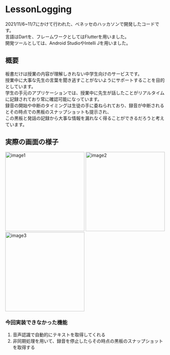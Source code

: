 # LessonLogging

2021/11/6~11/7にかけて行われた、ベネッセのハッカソンで開発したコードです。  
言語はDartを、フレームワークとしてはFlutterを用いました。  
開発ツールとしては、Android StudioやIntelli Jを用いました。  

## 概要
板書だけは授業の内容が理解しきれない中学生向けのサービスです。  
授業中に大事な先生の言葉を聞き逃すことがないようにサポートすることを目的としています。  
学生の手元のアプリケーションでは、授業中に先生が話したことがリアルタイムに記録されており常に確認可能になっています。  
録音の開始や中断のタイミングは生徒の手に委ねられており、録音が中断されるとその時点での黒板のスナップショットも提示され、  
この黒板と発話の記録から大事な情報を漏れなく得ることができるだろうと考えています。  

## 実際の画面の様子
<img width="250" height  alt="image1" src="https://user-images.githubusercontent.com/74057052/140633945-bad15b7e-ccd3-4b3d-ae6a-1e46e9dc1a83.png">  <img width="250" alt="image2" src="https://user-images.githubusercontent.com/74057052/140633948-5c56bd5a-3320-4e70-a532-bd066e0e78ae.png">  <img width="250" alt="image3" src="https://user-images.githubusercontent.com/74057052/140633950-2c6d23e4-82aa-44fa-86f3-7ab5fa791e9a.png">

### 今回実装できなかった機能
1. 音声認識で自動的にテキストを取得してくれる
2. 非同期処理を用いて、録音を停止したらその時点の黒板のスナップショットを取得する
